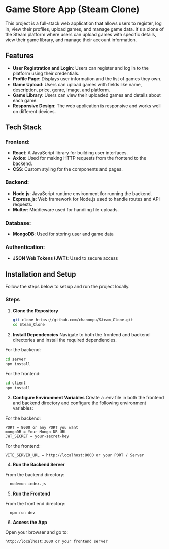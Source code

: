 # Game Store App (Steam Clone)

This project is a full-stack web application that allows users to register, log in, view their profiles, upload games, and manage game data. It's a clone of the Steam platform where users can upload games with specific details, view their game library, and manage their account information.

## Features

- **User Registration and Login**: Users can register and log in to the platform using their credentials.
- **Profile Page**: Displays user information and the list of games they own.
- **Game Upload**: Users can upload games with fields like name, description, price, genre, image, and platform.
- **Game Library**: Users can view their uploaded games and details about each game.
- **Responsive Design**: The web application is responsive and works well on different devices.

## Tech Stack

### Frontend:
- **React**: A JavaScript library for building user interfaces.
- **Axios**: Used for making HTTP requests from the frontend to the backend.
- **CSS**: Custom styling for the components and pages.

### Backend:
- **Node.js**: JavaScript runtime environment for running the backend.
- **Express.js**: Web framework for Node.js used to handle routes and API requests.
- **Multer**: Middleware used for handling file uploads.

### Database:
- **MongoDB**: Used for storing user and game data

### Authentication:
- **JSON Web Tokens (JWT)**: Used to secure access

## Installation and Setup

Follow the steps below to set up and run the project locally.

### Steps

1. **Clone the Repository**

   ```bash
   git clone https://github.com/chanonpu/Steam_Clone.git
   cd Steam_Clone
   ```

2. **Install Dependencies**
   Navigate to both the frontend and backend directories and install the required dependencies.
   
  For the backend:
  
  ```bash
  cd server
  npm install
  ```

  For the frontend:
  
  ```bash
  cd client
  npm install
  ```

3. **Configure Environment Variables**
   Create a .env file in both the frontend and backend directory and configure the following environment variables:

  For the backend:
   ```makeafile
   PORT = 8000 or any PORT you want
   mongoDB = Your Mongo DB URL
   JWT_SECRET = your-secret-key
   ```

  For the frontend:
  ```makeafile
  VITE_SERVER_URL = http://localhost:8000 or your PORT / Server
  ```

4. **Run the Backend Server**

  From the backend directory:
  ```bash
    nodemon index.js
  ```

5. **Run the Frontend**

  From the front end directory:
  ```bash
    npm run dev
  ```

6. **Access the App**

  Open your browser and go to:
  ```arduino
  http://localhost:3000 or your frontend server
  ```

